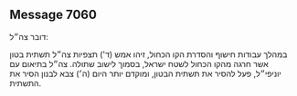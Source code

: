 ## Message 7060

דובר צה״ל:

במהלך עבודות חישוף והסדרת הקו הכחול, זיהו אמש (ד') תצפיות צה״ל תשתית בטון אשר חרגה מהקו הכחול לשטח ישראל, בסמוך לישוב שתולה. צה״ל בתיאום עם יוניפי״ל, פעל להסיר את תשתית הבטון, ומוקדם יותר היום (ה׳) צבא לבנון הסיר את התשתית.

